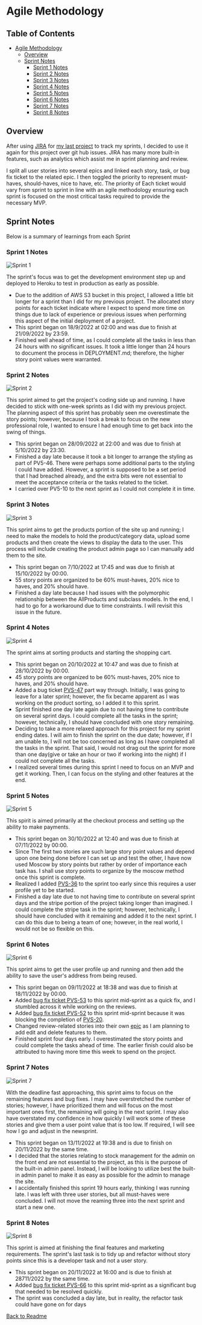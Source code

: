 # Agile Methodology

## **Table of Contents**

* [Agile Methodology](#agile-methodology)
  * [Overview](#overview)
  * [Sprint Notes](#sprint-notes)
    * [Sprint 1 Notes](#sprint-1-notes)
    * [Sprint 2 Notes](#sprint-2-notes)
    * [Sprint 3 Notes](#sprint-3-notes)
    * [Sprint 4 Notes](#sprint-4-notes)
    * [Sprint 5 Notes](#sprint-5-notes)
    * [Sprint 6 Notes](#sprint-6-notes)
    * [Sprint 7 Notes](#sprint-7-notes)
    * [Sprint 8 Notes](#sprint-8-notes)

## Overview

After using [JIRA](https://dnlbowers.atlassian.net/jira/software/projects/PVS/boards/5/roadmap) for [my last project](https://github.com/dnlbowers/jobs-a-gooden) to track my sprints, I decided to use it again for this project over git hub issues. JIRA has many more built-in features, such as analytics which assist me in sprint planning and review.

I split all user stories into several epics and linked each story, task, or bug fix ticket to the related epic. I then toggled the priority to represent must-haves, should-haves, nice to have, etc. The priority of Each ticket would vary from sprint to sprint in line with an agile methodology ensuring each sprint is focused on the most critical tasks required to provide the necessary MVP.

## Sprint Notes

Below is a summary of learnings from each Sprint

### Sprint 1 Notes

![Sprint 1](/docs/agile/sprintscreenshots/sprint1.jpg)

The sprint's focus was to get the development environment step up and deployed to Heroku to test in production as early as possible.

* Due to the addition of AWS S3 bucket in this project, I allowed a little bit longer for a sprint than I did for my previous project. The allocated story points for each ticket indicate where I expect to spend more time on things due to lack of experience or previous issues when performing this aspect of the initial deployment of a project.
* This sprint began on 18/9/2022 at 02:00 and was due to finish at 21/09/2022 by 23:59.
* Finished well ahead of time, as I could complete all the tasks in less than 24 hours with no significant issues. It took a little longer than 24 hours to document the process in DEPLOYMENT.md; therefore, the higher story point values were warranted.

### Sprint 2 Notes

![Sprint 2](/docs/agile/sprintscreenshots/sprint2.JPG)

This sprint aimed to get the project's coding side up and running. I have decided to stick with one-week sprints as I did with my previous project. The planning aspect of this sprint has probably seen me overestimate the story points; however, because I took a break to focus on the new professional role, I wanted to ensure I had enough time to get back into the swing of things.

* This sprint began on 28/09/2022 at 22:00 and was due to finish at 5/10/2022 by 23:30.
* Finished a day late because it took a bit longer to arrange the styling as part of PV5-46. There were perhaps some additional parts to the styling I could have added. However, a sprint is supposed to be a set period that I had breached already, and the extra bits were not essential to meet the acceptance criteria or the tasks related to the ticket.
* I carried over PV5-10 to the next sprint as I could not complete it in time.

### Sprint 3 Notes

![Sprint 3](/docs/agile/sprintscreenshots/sprint3.JPG)

This sprint aims to get the products portion of the site up and running; I need to make the models to hold the product/category data, upload some products and then create the views to display the data to the user. This process will include creating the product admin page so I can manually add them to the site.

* This sprint began on 7/10/2022 at 17:45 and was due to finish at 15/10/2022 by 00:00.
* 55 story points are organized to be 60% must-haves, 20% nice to haves, and 20% should have.
* Finished a day late because I had issues with the polymorphic relationship between the AllProducts and subclass models. In the end, I had to go for a workaround due to time constraints. I will revisit this issue in the future.

### Sprint 4 Notes

![Sprint 4](/docs/agile/sprintscreenshots/sprint4.JPG)

The sprint aims at sorting products and starting the shopping cart.

* This sprint began on 20/10/2022 at 10:47 and was due to finish at 28/10/2022 by 00:00.
* 45 story points are organized to be 60% must-haves, 20% nice to haves, and 20% should have.
* Added a bug ticket [PVS-47](https://dnlbowers.atlassian.net/browse/PVS-47) part way through. Initially, I was going to leave for a later sprint; however, the fix became apparent as I was working on the product sorting, so I added it to this sprint.
* Sprint finished one day late again due to not having time to contribute on several sprint days. I could complete all the tasks in the sprint; however, technically, I should have concluded with one story remaining.
* Deciding to take a more relaxed approach for this project for my sprint ending dates. I will aim to finish the sprint on the due date; however, if I am unable to, I will not be too concerned as long as I have completed all the tasks in the sprint. That said, I would not drag out the sprint for more than one day(give or take an hour or two if working into the night) if I could not complete all the tasks.
* I realized several times during this sprint I need to focus on an MVP and get it working. Then, I can focus on the styling and other features at the end.

### Sprint 5 Notes

![Sprint 5](/docs/agile/sprintscreenshots/sprint5.JPG)

This spirit is aimed primarily at the checkout process and setting up the ability to make payments.

* This sprint began on 30/10/2022 at 12:40 and was due to finish at 07/11/2022 by 00:00.
* Since The first two stories are such large story point values and depend upon one being done before I can set up and test the other, I have now used Moscow by story points but rather by order of importance each task has. I shall use story points to organize by the moscow method once this sprint is complete.
* Realized I added [PVS-36](https://dnlbowers.atlassian.net/browse/PVS-36) to the sprint too early since this requires a user profile yet to be started.
* Finished a day late due to not having time to contribute on several sprint days and the stripe portion of the project taking longer than imagined. I could complete the stripe task in the sprint; however, technically, I should have concluded with it remaining and added it to the next sprint. I can do this due to being a team of one; however, in the real world, I would not be so flexible on this.

### Sprint 6 Notes

![Sprint 6](/docs/agile/sprintscreenshots/sprint6.JPG)

This sprint aims to get the user profile up and running and then add the ability to save the user's address from being reused.

* This sprint began on 09/11/2022 at 18:38 and was due to finish at 18/11/2022 by 00:00.
* Added [bug fix ticket PVS-53](https://dnlbowers.atlassian.net/browse/PVS-53) to this sprint mid-sprint as a quick fix, and I stumbled across it while working on the reviews.
* Added [bug fix ticket PVS-52](https://dnlbowers.atlassian.net/browse/PVS-52) to this sprint mid-sprint because it was blocking the completion of [PVS-20](https://dnlbowers.atlassian.net/browse/PVS-20).
* Changed review-related stories into their own [epic](https://dnlbowers.atlassian.net/browse/PVS-54) as I am planning to add edit and delete features to them.
* Finished sprint four days early. I overestimated the story points and could complete the tasks ahead of time. The earlier finish could also be attributed to having more time this week to spend on the project.

### Sprint 7 Notes

![Sprint 7](/docs/agile/sprintscreenshots/sprint7.JPG)

With the deadline fast approaching, this sprint aims to focus on the remaining features and bug fixes. I may have overstretched the number of stories; however, I have prioritized them and will focus on the most important ones first, the remaining will going in the next sprint. I may also have overstated my confidence in how quickly I will work some of these stories and give them a user point value that is too low. If required, I will see how I go and adjust in the newsprint.

* This sprint began on 13/11/2022 at 19:38 and is due to finish on 20/11/2022 by the same time.
* I decided that the stories relating to stock management for the admin on the front end are not essential to the project, as this is the purpose of the built-in admin panel. Instead, I will be looking to utilize best the built-in admin panel to make it as easy as possible for the admin to manage the site.
* I accidentally finished this sprint 19 hours early, thinking I was running late. I was left with three user stories, but all must-haves were concluded. I will not move the reaming three into the next sprint and start a new one.

### Sprint 8 Notes

![Sprint 8](/docs/agile/sprintscreenshots/sprint8.JPG)

This sprint is aimed at finishing the final features and marketing requirements. The sprint's last task is to tidy up and refactor without story points since this is a developer task and not a user story.

* This sprint began on 20/11/2022 at 16:00 and is due to finish at 28711/2022 by the same time.
* Added [bug fix ticket PVS-66](https://dnlbowers.atlassian.net/browse/PVS-66) to this sprint mid-sprint as a significant bug that needed to be resolved quickly.
* The sprint was concluded a day late, but in reality, the refactor task could have gone on for days

[Back to Readme](README.md)
